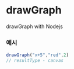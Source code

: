 # drawGraph
drawGraph with Nodejs
<br>
### 예시
```javascript
drawGraph("x+5","red",2)
// resultType - canvas
```
[]("https://media.discordapp.net/attachments/753594580330348558/761042171272495164/graph.png")
